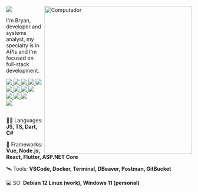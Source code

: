 <a href="https://github.com/bryandbernhardt">
    <img src="https://img.shields.io/static/v1?label=Overview&message=bryandbernhardt&color=6909FA&style=for-the-badge&logo=GitHub&labelColor=323330">
</a>
    
<img src="https://raw.githubusercontent.com/MicaelliMedeiros/micaellimedeiros/master/image/computer-illustration.png" min-width="400px" max-width="400px" width="400px" align="right" alt="Computador">

<p> 
  I'm Bryan, developer and systems analyst, my specialty is in APIs and I'm focused on full-stack development.
</p>

<a href="https://github.com/bryandbernhardt">
    <img src="https://img.shields.io/badge/.NET-323330?style=for-the-badge&logo=.net&logoColor=4F2ACF" />
    <img src="https://img.shields.io/badge/Node.js-323330?style=for-the-badge&logo=node.js&logoColor=4AB04E" />
    <img src="https://img.shields.io/badge/React-323330?style=for-the-badge&logo=react&logoColor=61DAFB" />
    <img src="https://img.shields.io/badge/Flutter-323330?style=for-the-badge&logo=flutter&logoColor=2993DD" />
    <img src="https://img.shields.io/badge/Vue-323330?style=for-the-badge&logo=vue.js&logoColor=3EB480" />
    <br />
    <img src="https://img.shields.io/badge/C%23-323330?style=for-the-badge&logo=c-sharp&logoColor=17941D" />
    <img src="https://img.shields.io/badge/JavaScript-323330?style=for-the-badge&logo=javascript&logoColor=F7DF1E" />
    <img src="https://img.shields.io/badge/TypeScript-323330?style=for-the-badge&logo=typescript&logoColor=007ACB" />
    <img src="https://img.shields.io/badge/Dart-323330?style=for-the-badge&logo=dart&logoColor=2993DD" />
    <br />
    <img src="https://img.shields.io/badge/MongoDB-323330?style=for-the-badge&logo=mongodb&logoColor=6C9E4F" />
    <img src="https://img.shields.io/badge/PostgreSQL-323330?style=for-the-badge&logo=postgresql&logoColor=2E6093" />
    <img src="https://img.shields.io/badge/MySQL-323330?style=for-the-badge&logo=mysql&logoColor=00618B" />
    <br />
    <img src="https://img.shields.io/badge/Docker-323330?style=for-the-badge&logo=docker&logoColor=0090E1" />
</a>

<br />
<br />

<p>
  🧑‍🚀 Languages: <strong>JS, TS, Dart, C#</strong>
</p>

<p>
  🚀 Frameworks: <strong>Vue, Node.js, React, Flutter, ASP.NET Core</strong>
</p>

<p>
  🛰️ Tools: <strong>VSCode, Docker, Terminal, DBeaver, Postman, GitBucket</strong>
</p>

<p>
  💻 SO: <strong>Debian 12 Linux (work), Windows 11 (personal)</strong>
</p>
